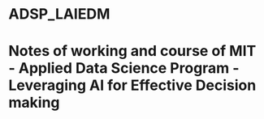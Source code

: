 # ADSP_LAIEDM

# Notes of working and course of MIT - Applied Data Science Program - Leveraging AI for Effective Decision making  